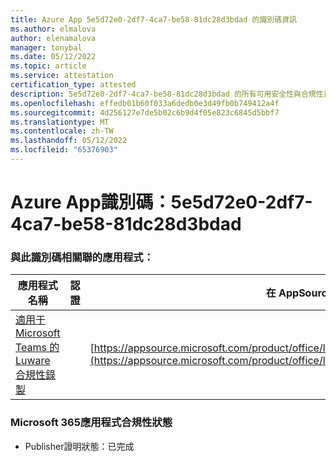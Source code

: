 ```yaml
---
title: Azure App 5e5d72e0-2df7-4ca7-be58-81dc28d3bdad 的識別碼資訊
ms.author: elmalova
author: elenamalova
manager: tonybal
ms.date: 05/12/2022
ms.topic: article
ms.service: attestation
certification_type: attested
description: 5e5d72e0-2df7-4ca7-be58-81dc28d3bdad 的所有可用安全性與合規性資訊。
ms.openlocfilehash: effedb01b60f033a6dedb0e3d49fb0b749412a4f
ms.sourcegitcommit: 4d256127e7de5b02c6b9d4f05e823c6845d5bbf7
ms.translationtype: MT
ms.contentlocale: zh-TW
ms.lasthandoff: 05/12/2022
ms.locfileid: "65376903"
---
```

# <a name="azure-app-id-5e5d72e0-2df7-4ca7-be58-81dc28d3bdad"></a>Azure App識別碼：5e5d72e0-2df7-4ca7-be58-81dc28d3bdad


### <a name="apps-associated-with-this-id"></a>與此識別碼相關聯的應用程式：
| **應用程式名稱** | **認證** | **在 AppSource 中檢視** |
|--------------|---------------|-----------------------|
| [適用于 Microsoft Teams 的 Luware 合規性錄製](../forward/luwareagzurich.recording_azure_marketplace.md) |  | [https://appsource.microsoft.com/product/office/luwareagzurich.recording_azure_marketplace](https://appsource.microsoft.com/product/office/luwareagzurich.recording_azure_marketplace) |

### <a name="microsoft-365-app-compliance-status"></a>Microsoft 365應用程式合規性狀態
- Publisher證明狀態：已完成

